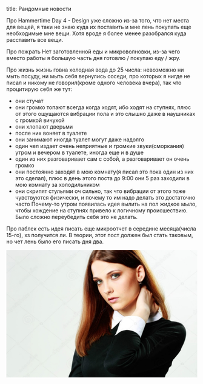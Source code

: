 title: Рандомные новости

Про Hammertime
Day 4 - Design уже сложно из-за того, что нет места для вещей, я таки не знаю куда их поставить и мне лень покупать еще необходимые мне вещи. Хотя вроде я более менее разобрался куда расставить все вещи.

Про пожрать
Нет заготовленной еды и микроволновки, из-за чего вместо работы я большую часть дня готовлю / покупаю еду / жру.

Про жизнь
жизнь говна
холодная вода до 25 числа: невозможно ни мыть посуду, ни мыть себя
вернулись соседи, про которых я нигде не писал и никому не говорил(кроме одного человека вчера), так что процитирую себя же тут:
- они стучат
- они громко топают всегда когда ходят, ибо ходят на ступнях, плюс от этого ощущаются вибрации пола и это слышно даже в наушниках с громкой вичухой
- они хлопают дверьми
- после них воняет в туалете
- они занимают иногда туалет могут даже надолго
- один чел издает очень неприятные и громкие звуки(сморкания) утром и вечером в туалете, иногда еще и в душе
- один из них разговаривает сам с собой, а разговаривает он очень громко
- они постоянно заходят в мою комнату(я писал это пока один из них это сделал), плюс в день этого поста до 9:00 они 5 раз заходили в мою комнату за холодильником
- они скрипят стульями оч сильно, так что вибрации от этого тоже чувствуются физически, и почему то им надо делать это достаточно часто
Почему-то утром появилась идея вылить на пол жидкое мыло, чтобы хождение на ступнях привело к логичному происшествию. Было сложно переубедить себя это не делать.

Про паблек
есть идея писать еще микроотчет в середине месяца(числа 15-го), хз получится ли. В теории, этот пост должен был стать таковым, но чет лень было его писать дня два.

![](/blog/static/img/zGgmgkkcQl0.jpg)
